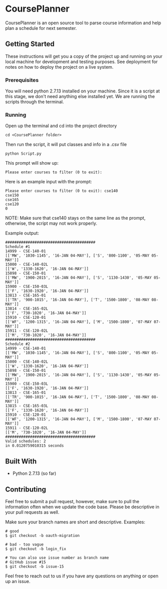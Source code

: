 # CoursePlanner
CoursePlanner is an open source tool to parse course information and help plan a schedule for next semester.

## Getting Started

These instructions will get you a copy of the project up and running on your local machine for development and testing purposes. See deployment for notes on how to deploy the project on a live system.

### Prerequisites

You will need python 2.7.13 installed on your machine.
Since it is a script at this stage, we don't need anything else installed yet.
We are running the scripts through the terminal.

### Running

Open up the terminal and cd into the project directory

```
cd <CoursePlanner folder>
```
Then run the script, it will put classes and info in a .csv file
```
python Script.py
```
This prompt will show up:
```
Please enter courses to filter (0 to exit):
```
Here is an example input with the prompt:
```
Please enter courses to filter (0 to exit): cse140
cse150
cse165
cse120
0
```
NOTE: Make sure that cse140 stays on the same line as the prompt, otherwise, the script may not work properly.

Example output:
```
########################################
Schedule #1
14999 - CSE-140-01
[['MW', '1030-1145', '16-JAN 04-MAY'], ['S', '800-1100', '05-MAY 05-MAY']]
15000 - CSE-140-02L
[['W', '1330-1620', '16-JAN 04-MAY']]
15898 - CSE-150-01
[['MW', '1900-2015', '16-JAN 04-MAY'], ['S', '1130-1430', '05-MAY 05-MAY']]
15900 - CSE-150-03L
[['F', '1630-1920', '16-JAN 04-MAY']]
13813 - CSE-165-01
[['TR', '900-1015', '16-JAN 04-MAY'], ['T', '1500-1800', '08-MAY 08-MAY']]
13814 - CSE-165-02L
[['F', '730-1020', '16-JAN 04-MAY']]
15910 - CSE-120-01
[['WF', '1200-1315', '16-JAN 04-MAY'], ['M', '1500-1800', '07-MAY 07-MAY']]
15911 - CSE-120-02L
[['M', '730-1020', '16-JAN 04-MAY']]
########################################
Schedule #2
14999 - CSE-140-01
[['MW', '1030-1145', '16-JAN 04-MAY'], ['S', '800-1100', '05-MAY 05-MAY']]
15000 - CSE-140-02L
[['W', '1330-1620', '16-JAN 04-MAY']]
15898 - CSE-150-01
[['MW', '1900-2015', '16-JAN 04-MAY'], ['S', '1130-1430', '05-MAY 05-MAY']]
15900 - CSE-150-03L
[['F', '1630-1920', '16-JAN 04-MAY']]
13813 - CSE-165-01
[['TR', '900-1015', '16-JAN 04-MAY'], ['T', '1500-1800', '08-MAY 08-MAY']]
13815 - CSE-165-03L
[['F', '1330-1620', '16-JAN 04-MAY']]
15910 - CSE-120-01
[['WF', '1200-1315', '16-JAN 04-MAY'], ['M', '1500-1800', '07-MAY 07-MAY']]
15911 - CSE-120-02L
[['M', '730-1020', '16-JAN 04-MAY']]
########################################
Valid schedules: 2
in 0.0120759010315 seconds
```

## Built With

* Python 2.7.13 (so far)

## Contributing

Feel free to submit a pull request, however, make sure to pull the information often when we update the code base.
Please be descriptive in your pull requests as well.  

Make sure your branch names are short and descriptive.
Examples:
```
# good
$ git checkout -b oauth-migration

# bad - too vague
$ git checkout -b login_fix

# You can also use issue number as branch name
# GitHub issue #15 
$ git checkout -b issue-15
```

Feel free to reach out to us if you have any questions on anything or open up an issue.

